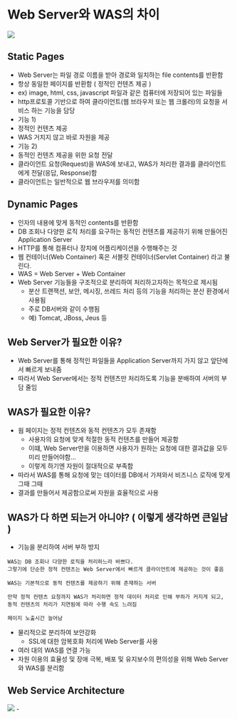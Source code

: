 # Web Server와 WAS의 차이


<img src="https://gmlwjd9405.github.io/images/web/static-vs-dynamic.png">

## Static Pages
- Web Server는 파일 경로 이름을 받아 경로와 일치하는 file contents를 반환함
- 항상 동일한 페이지를 반환함 ( 정적인 컨텐츠 제공 )
- ex) image, html, css, javascript 파일과 같은 컴퓨터에 저장되어 있는 파일들
- http프로토콜 기반으로 하여 클라이언트(웹 브라우저 또는 웹 크롤러)의 요청을 서비스 하는 기능을 담당
- 기능 1)
- 정적인 컨텐츠 제공
- WAS 거치지 않고 바로 자원을 제공
- 기능 2)
- 동적인 컨텐츠 제공을 위한 요청 전달
- 클라이언트 요청(Request)을 WAS에 보내고, WAS가 처리한 결과를 클라이언트에게 전달(응답, Response)함
- 클라이언트는 일반적으로 웹 브라우저를 의미함

## Dynamic Pages
- 인자의 내용에 맞게 동적인 contents를 반환함
- DB 조회나 다양한 로직 처리를 요구하는 동적인 컨텐츠를 제공하기 위해 만들어진 Application Server
- HTTP를 통해 컴퓨터나 장치에 어플리케이션을 수행해주는 것
- 웹 컨테이너(Web Container) 혹은 서블릿 컨테이너(Servlet Container) 라고 불린다.
- WAS = Web Server + Web Container
- Web Server 기능들을 구조적으로 분리하여 처리하고자하는 목적으로 제시됨
  - 분산 트랜잭션, 보안, 메시징, 쓰레드 처리 등의 기능을 처리하는 분산 환경에서 사용됨
  - 주로 DB서버와 같이 수행됨
  - 예) Tomcat, JBoss, Jeus 등


## Web Server가 필요한 이유?
- Web Server를 통해 정적인 파일들을 Application Server까지 가지 않고 앞단에서 빠르게 보내줌
- 따라서 Web Server에서는 정적 컨텐츠만 처리하도록 기능을 분배하여 서버의 부담 줄임

## WAS가 필요한 이유?
- 웝 페이지는 정적 컨텐츠와 동적 컨텐츠가 모두 존재함
  - 사용자의 요청에 맞게 적절한 동적 컨텐츠를 만들어 제공함
  - 이떄, Web Server만을 이용하면 사용자가 원하는 요청에 대한 결과값을 모두 미리 만들어야함...
  - 이렇게 하기엔 자원이 절대적으로 부족함
- 따라서 WAS를 통해 요청에 맞는 데이터를 DB에서 가져와서 비즈니스 로직에 맞게 그때 그때
- 결과를 만들어서 제공함으로써 자원을 효율적으로 사용

## WAS가 다 하면 되는거 아니야? ( 이렇게 생각하면 큰일남 )
- 기능을 분리하여 서버 부하 방지
```
WAS는 DB 조회나 다양한 로직을 처리하느라 바쁘다.
그렇기에 단순한 정적 컨텐츠는 Web Server에서 빠르게 클라이언트에 제공하는 것이 좋음

WAS는 기본적으로 동적 컨텐츠를 제공하기 위해 존재하는 서버

만약 정적 컨텐츠 요청까지 WAS가 처리하면 정적 데이터 처리로 인해 부하가 커지게 되고,
동적 컨텐츠의 처리가 지연됨에 따라 수행 속도 느려짐

페이지 노출시간 늘어남
```
- 물리적으로 분리하여 보안강화
  - SSL에 대한 암복호화 처리에 Web Server를 사용
- 여러 대의 WAS를 연결 가능
- 자원 이용의 효율성 및 장애 극복, 배포 및 유지보수의 편의성을 위해 Web Server와 WAS를 분리함


## Web Service Architecture
<img src="https://gmlwjd9405.github.io/images/web/web-service-architecture.png">
- 



